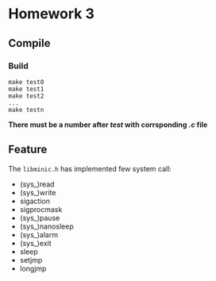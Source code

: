 # Homework 3
## Compile
### Build
```
make test0
make test1
make test2
...
make testn
```
**There must be a number after *test* with corrsponding *.c* file**

## Feature
The `libminic.h` has implemented few system call:
* (sys\_)read
* (sys\_)write
* sigaction
* sigprocmask
* (sys\_)pause
* (sys\_)nanosleep
* (sys\_)alarm
* (sys\_)exit
* sleep
* setjmp
* longjmp
